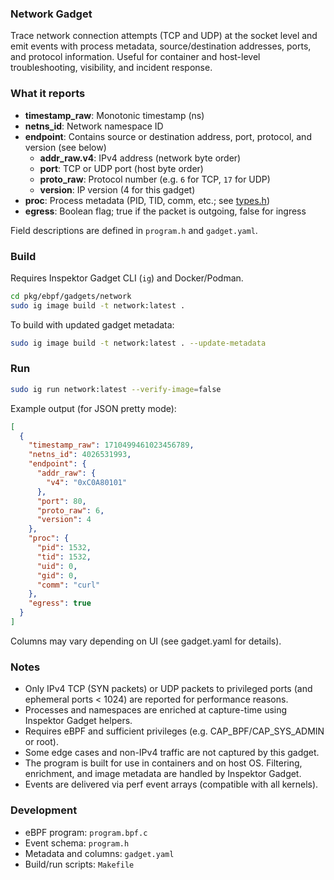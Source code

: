 ### Network Gadget

Trace network connection attempts (TCP and UDP) at the socket level and emit events with process metadata, source/destination addresses, ports, and protocol information. Useful for container and host-level troubleshooting, visibility, and incident response.

### What it reports

- **timestamp_raw**: Monotonic timestamp (ns)
- **netns_id**: Network namespace ID
- **endpoint**: Contains source or destination address, port, protocol, and version (see below)
  - **addr_raw.v4**: IPv4 address (network byte order)
  - **port**: TCP or UDP port (host byte order)
  - **proto_raw**: Protocol number (e.g. `6` for TCP, `17` for UDP)
  - **version**: IP version (4 for this gadget)
- **proc**: Process metadata (PID, TID, comm, etc.; see [types.h](../../types.h))
- **egress**: Boolean flag; true if the packet is outgoing, false for ingress

Field descriptions are defined in `program.h` and `gadget.yaml`.

### Build

Requires Inspektor Gadget CLI (`ig`) and Docker/Podman.

```bash
cd pkg/ebpf/gadgets/network
sudo ig image build -t network:latest .
```

To build with updated gadget metadata:

```bash
sudo ig image build -t network:latest . --update-metadata
```

### Run

```bash
sudo ig run network:latest --verify-image=false
```

Example output (for JSON pretty mode):

```json
[
  {
    "timestamp_raw": 1710499461023456789,
    "netns_id": 4026531993,
    "endpoint": {
      "addr_raw": {
        "v4": "0xC0A80101"
      },
      "port": 80,
      "proto_raw": 6,
      "version": 4
    },
    "proc": {
      "pid": 1532,
      "tid": 1532,
      "uid": 0,
      "gid": 0,
      "comm": "curl"
    },
    "egress": true
  }
]
```

Columns may vary depending on UI (see gadget.yaml for details).

### Notes

- Only IPv4 TCP (SYN packets) or UDP packets to privileged ports (and ephemeral ports < 1024) are reported for performance reasons.
- Processes and namespaces are enriched at capture-time using Inspektor Gadget helpers.
- Requires eBPF and sufficient privileges (e.g. CAP_BPF/CAP_SYS_ADMIN or root).
- Some edge cases and non-IPv4 traffic are not captured by this gadget.
- The program is built for use in containers and on host OS. Filtering, enrichment, and image metadata are handled by Inspektor Gadget.
- Events are delivered via perf event arrays (compatible with all kernels).

### Development

- eBPF program: `program.bpf.c`
- Event schema: `program.h`
- Metadata and columns: `gadget.yaml`
- Build/run scripts: `Makefile`

